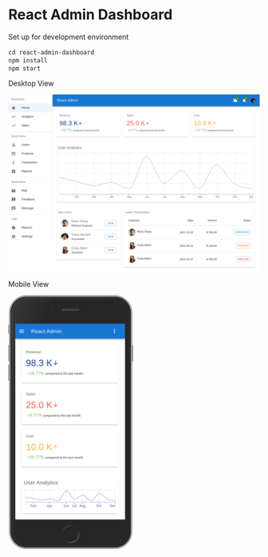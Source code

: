 # React Admin Dashboard

Set up for development environment
```
cd react-admin-dashboard
npm install
npm start
```
Desktop View

![Descktop-View](https://raw.githubusercontent.com/avishka964/react-admin-dashboard/master/desktop.png)

Mobile View

<img src="https://raw.githubusercontent.com/avishka964/react-admin-dashboard/master/mobile.png" width="250" >
